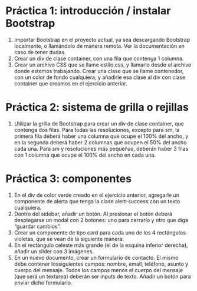 # Práctica 1: introducción / instalar Bootstrap

1. Importar Bootstrap en el proyecto actual, ya sea descargando Bootstrap localmente, o llamándolo de manera remota. Ver la documentación en caso de tener dudas.
2. Crear un div de clase container, con una fila que contenga 1 columna.
3. Crear un archivo CSS que se llame estilo.css, y llamarlo desde el archivo donde estemos trabajando. Crear una clase que se llame contenedor, con un color de fondo cualquiera, y añadirle esa clase al div con clase container que creamos en el ejercicio anterior.






# Práctica 2: sistema de grilla o rejillas

1. Utilizar la grilla de Bootstrap para crear un div de clase container, que contenga dos filas.
Para todas las resoluciones, excepto para sm, la primera fila deberá haber una columna que ocupe el 100% del ancho, y en la segunda deberá haber 2 columnas que ocupen el 50% del ancho cada una. Para sm y resoluciones más pequeñas, deberán haber 3 filas con 1 columna que ocupe el 100% del ancho en cada una.

# Práctica 3: componentes
1. En el div de color verde creado en el ejercicio anterior, agregarle un componente de alerta que tenga la clase alert-success con un texto cualquiera.
2. Dentro del sidebar, añadir un botón. Al presionar el botón deberá desplegarse un modal con 2 botones: uno para cerrarlo y otro que diga “guardar cambios”.
3. Crear un componente de tipo card para cada uno de los 4 rectángulos violetas, que se vean de la siguiente manera:
4. En el rectángulo celeste más grande (el de la esquina inferior derecha), añadir un slider con 3 imágenes.
5. En un nuevo documento, crear un formulario de contacto. El mismo debe contener lossiguientes campos: nombre, email, teléfono, asunto y cuerpo del mensaje. Todos los campos menos el cuerpo del mensaje (que será un textarea) deberán ser inputs de texto. Añadir un botón para enviar dicho formulario.
